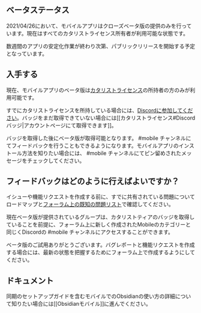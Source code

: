 ## ベータステータス

2021/04/26において、モバイルアプリはクローズベータ版の提供のみを行っています。現在はすべてのカタリストライセンス所有者が利用可能な状態です。

数週間のアプリの安定化作業が終わり次第、パブリックリリースを開始する予定となっています。

## 入手する

現在、モバイルアプリのベータ版は[カタリストライセンス](https://obsidian.md/pricing)の所持者の方のみが利用可能です。

すでにカタリストライセンスを所持している場合には、[Discordに参加してください](https://discord.gg/veuWUTm)。バッジをまだ取得できていない場合には[[カタリストライセンス#Discordバッジ|アカウントページにて取得できます]]。

バッジを取得した後にベータ版が取得可能となります。 #mobile チャンネルにてフィードバックを行うこともできるようになります。モバイルアプリのインストール方法を知りたい場合には、 #mobile チャンネルにてピン留めされたメッセージをチェックしてください。

## フィードバックはどのように行えばよいですか？

イシューや機能リクエストを作成する前に、すでに共有されている問題についてロードマップと[フォーラム上の既知の問題リスト](https://forum.obsidian.md/t/list-of-known-issues/14286)で確認してください。

現在ベータ版が提供されているグループは、カタリストティアのバッジを取得していることを前提に、フォーラム上に新しく作成されたMobileのカテゴリーと同じくDiscordの #mobile チャンネルにアクセスすることができます。

ベータ版のご試用ありがとうございます。バグレポートと機能リクエストを作成する場合には、最新の状態を把握するためにフォーラム上で作成するようにしてください。

## ドキュメント

同期のセットアップガイドを含むモバイルでのObsidianの使い方の詳細について知りたい場合には[[Obsidianモバイル]]に進んでください。
